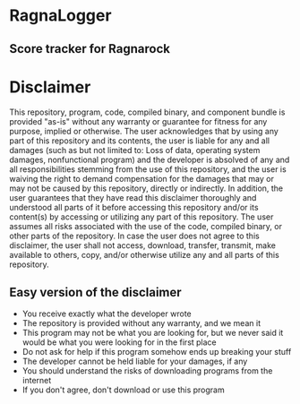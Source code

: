 # RagnaLogger
Score tracker for Ragnarock
---

# Disclaimer
This repository, program, code, compiled binary, and component bundle is provided "as-is" without any warranty or guarantee for fitness for any purpose, implied or otherwise. 
The user acknowledges that by using any part of this repository and its contents, the user is liable for any and all damages (such as but not limited to: Loss of data, operating system damages, nonfunctional program) and the developer is absolved of any and all responsibilities stemming from the use of this repository, and the user is waiving the right to demand compensation for the damages that may or may not be caused by this repository, directly or indirectly. 
In addition, the user guarantees that they have read this disclaimer thoroughly and understood all parts of it before accessing this repository and/or its content(s) by accessing or utilizing any part of this repository.
The user assumes all risks associated with the use of the code, compiled binary, or other parts of the repository. 
In case the user does not agree to this disclaimer, the user shall not access, download, transfer, transmit, make available to others, copy, and/or otherwise utilize any and all parts of this repository.

## Easy version of the disclaimer
- You receive exactly what the developer wrote
- The repository is provided without any warranty, and we mean it
- This program may not be what you are looking for, but we never said it would be what you were looking for in the first place
- Do not ask for help if this program somehow ends up breaking your stuff
- The developer cannot be held liable for your damages, if any
- You should understand the risks of downloading programs from the internet
- If you don't agree, don't download or use this program
